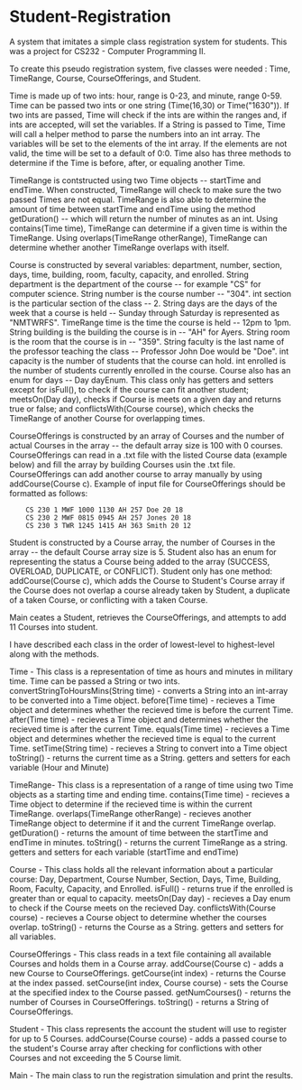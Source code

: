 # Student-Registration
A system that imitates a simple class registration system for students.
This was a project for CS232 - Computer Programming II.

To create this pseudo registration system, five classes were needed : Time, TimeRange, Course, CourseOfferings, and Student.

Time is made up of two ints: hour, range is 0-23, and minute, range 0-59. Time can be passed two ints or one string (Time(16,30) or
Time("1630")). If two ints are passed, Time will check if the ints are within the ranges and, if ints are accepted, will set the variables.
If a String is passed to Time, Time will call a helper method to parse the numbers into an int array. The variables will be set to the
elements of the int array. If the elements are not valid, the time will be set to a default of 0:0. Time also has three methods to determine
if the Time is before, after, or equaling another Time.

TimeRange is contstructed using two Time objects -- startTime and endTime. When constructed, TimeRange will check to make sure the two
passed Times are not equal. TimeRange is also able to determine the amount of time between startTime and endTime using the method
getDuration() -- which will return the number of minutes as an int. Using contains(Time time), TimeRange can determine if a given time is
within the TimeRange. Using overlaps(TimeRange otherRange), TimeRange can determine whether another TimeRange overlaps with itself.

Course is constructed by several variables: department, number, section, days, time, building, room, faculty, capacity, and enrolled. String department is the department of the course -- for example "CS" for computer science. String number is the course number --
"304". int section is the particular section of the class -- 2. String days are the days of the week that a course is held -- Sunday through
Saturday is represented as "NMTWRFS". TimeRange time is the time the course is held -- 12pm to 1pm. String building is the building the
course is in -- "AH" for Ayers. String room is the room that the course is in -- "359". String faculty is the last name of the professor
teaching the class -- Professor John Doe would be "Doe". int capacity is the number of students that the course can hold. int enrolled is
the number of students currently enrolled in the course. Course also has an enum for days -- Day dayEnum. This class only has getters and
setters except for isFull(), to check if the course can fit another student; meetsOn(Day day), checks if Course is meets on a given day and
returns true or false; and conflictsWith(Course course), which checks the TimeRange of another Course for overlapping times.

CourseOfferings is constructed by an array of Courses and the number of actual Courses in the array -- the default array size is 100 with 0
courses. CourseOfferings can read in a .txt file with the listed Course data (example below) and fill the array by building Courses usin
the .txt file. CourseOfferings can add another course to array manually by using addCourse(Course c).
        Example of input file for CourseOfferings should be formatted as follows:
        
        CS 230 1 MWF 1000 1130 AH 257 Doe 20 18
        CS 230 2 MWF 0815 0945 AH 257 Jones 20 18
        CS 230 3 TWR 1245 1415 AH 363 Smith 20 12
        
Student is constructed by a Course array, the number of Courses in the array -- the default Course array size is 5. Student also has an enum
for representing the status a Course being added to the array (SUCCESS, OVERLOAD, DUPLICATE, or CONFLICT). Student only has one method:
addCourse(Course c), which adds the Course to Student's Course array if the Course does not overlap a course already taken by Student, a
duplicate of a taken Course, or conflicting with a taken Course.

Main ceates a Student, retrieves the CourseOfferings, and attempts to add 11 Courses into student.


I have described each class in the order of lowest-level to highest-level along with the methods.

Time - This class is a representation of time as hours and minutes in military time. Time can be passed a String or two ints.
        convertStringToHoursMins(String time) - converts a String into an int-array to be converted into a Time object.
        before(Time time) - recieves a Time object and determines whether the recieved time is before the current Time.
        after(Time time) - recieves a Time object and determines whether the recieved time is after the current Time.
        equals(Time time) - recieves a Time object and determines whether the recieved time is equal to the current Time.
        setTime(String time) - recieves a String to convert into a Time object
        toString() - returns the current time as a String.
        getters and setters for each variable (Hour and Minute)

TimeRange- This class is a representation of a range of time using two Time objects as a starting time and ending time.
        contains(Time time) - recieves a Time object to determine if the recieved time is within the current TimeRange.
        overlaps(TimeRange otherRange) - recieves another TimeRange object to determine if it and the current TimeRange overlap.
        getDuration() - returns the amount of time between the startTime and endTime in minutes.
        toString() - returns the current TimeRange as a string.
        getters and setters for each variable (startTime and endTime)

Course - This class holds all the relevant information about a particular course: Day, Department, Course Number, Section, Days, Time, Building, Room, Faculty, Capacity, and Enrolled.
        isFull() - returns true if the enrolled is greater than or equal to capacity.
        meetsOn(Day day) - recieves a Day enum to check if the Course meets on the recieved Day.
        conflictsWith(Course course) - recieves a Course object to determine whether the courses overlap.
        toString() - returns the Course as a String.
        getters and setters for all variables.
        
CourseOfferings - This class reads in a text file containing all available Courses and holds them in a Course array.
        addCourse(Course c) - adds a new Course to CourseOfferings.
        getCourse(int index) - returns the Course at the index passed.
        setCourse(int index, Course course) - sets the Course at the specified index to the Course passed.
        getNumCourses() - returns the number of Courses in CourseOfferings.
        toString() - returns a String of CourseOfferings.        

Student - This class represents the account the student will use to register for up to 5 Courses.
        addCourse(Course course) - adds a passed course to the student's Course array after checking for conflictions with other Courses and
        not exceeding the 5 Course limit.

Main - The main class to run the registration simulation and print the results.
